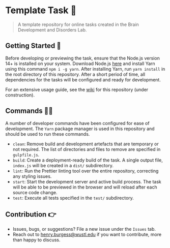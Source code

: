 # Template Task 🧠

> A template repository for online tasks created in the Brain Development and Disorders Lab.

## Getting Started 🚦

Before developing or previewing the task, ensure that the Node.js version 14+ is installed on your system. Download Node.js [here](https://nodejs.org/en/) and install Yarn using this command `npm i -g yarn`. After installing Yarn, run `yarn install` in the root directory of this repository. After a short period of time, all dependencies for the tasks will be configured and ready for development.

For an extensive usage guide, see the [wiki](https://github.com/Brain-Development-and-Disorders-Lab/template_task_static/wiki) for this repository (under construction).

## Commands 👨‍💻

A number of developer commands have been configured for ease of development. The `Yarn` package manager is used in this repository and should be used to run these commands.

- `clean`: Remove build and development artefacts that are temporary or not required. The list of directories and files to remove are specified in `gulpfile.js`.
- `build`: Create a deployment-ready build of the task. A single output file, `index.js` will be created in a `dist/` subdirectory.
- `lint`: Run the Prettier linting tool over the entire repository, correcting any styling issues.
- `start`: Start the development server and active build process. The task will be able to be previewed in the browser and will reload after each source code change.
- `test`: Execute all tests specified in the `test/` subdirectory.

## Contribution 👉

- Issues, bugs, or suggestions? File a new issue under the `Issues` tab.
- Reach out to [henry.burgess@wustl.edu](mailto:henry.burgess@wustl.edu) if you want to contribute, more than happy to discuss.
